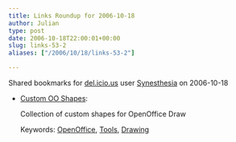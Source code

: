 ```yaml
---
title: Links Roundup for 2006-10-18
author: Julian
type: post
date: 2006-10-18T22:00:01+00:00
slug: links-53-2 
aliases: ["/2006/10/18/links-53-2"]

---
```

Shared bookmarks for [del.icio.us][1] user  [Synesthesia][2] on 2006-10-18

  * [Custom OO Shapes][3]:
  
    Collection of custom shapes for OpenOffice Draw
  
    Keywords: [OpenOffice][4], [Tools][5], [Drawing][6]

 [1]: https://del.icio.us/
 [2]: https://del.icio.us/synesthesia
 [3]: https://www.lautman.net/mark/coo/ "https://www.lautman.net/mark/coo/"
 [4]: https://del.icio.us/synesthesia/OpenOffice
 [5]: https://del.icio.us/synesthesia/Tools
 [6]: https://del.icio.us/synesthesia/Drawing